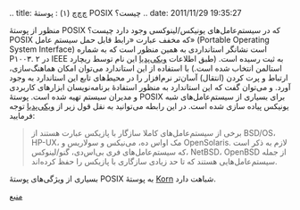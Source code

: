 .. title: چ‌چ‌چ (۱) ‌: پوستهٔ POSIX چیست؟ .. date: 2011/11/29 19:35:27

منظور از پوستهٔ POSIX که در سیستم‌عامل‌های یونیکس‌/‌لینوکسی وجود دارد
چیست؟ POSIX که مخفف عبارت «‌رابط قابل حمل سیستم عامل‌» (Portable
Operating System Interface) است نشانگر استانداردی به همین منظور است که
به شماره P۱۰۰۳. ۲ در IEEE به ثبت رسیده است‌. (‌طبق اطلاعات
[ویکی‌پدیا](https://fa.wikipedia.org/wiki/%D9%BE%D8%A7%D8%B2%DB%8C%DA%A9%D8%B3 "پازیکس در ویکی‌پدیا فارسی")
این نام توسط ریچارد استالمن انتخاب شده است‌.) با استفاده از این
استاندارد می‌توان امکان هماهنگ‌سازی‌، ارتباط و پرت کردن (‌انتقال‌)
آسان‌تر نرم‌افزار را در محیط‌های تابع این استاندارد به وجود آورد‌. و
می‌توان گفت که این استاندارد به منظور استفادهٔ برنامه‌نویسان ابزار‌های
کاربردی و مدیران سیستم تهیه شده است‌. پوستهٔ POSIX برای بسیاری از
سیستم‌عامل‌های شبه یونیکس پیاده سازی شده است‌. در این رابطه می‌توانید به
نقل قول زیر از
[ویکی‌پدیا](https://fa.wikipedia.org/wiki/%D9%BE%D8%A7%D8%B2%DB%8C%DA%A9%D8%B3 "پازیکس در ویکی‌پدیا فارسی")
توجه فرمایید‌:

> برخی از سیستم‌عامل‌های کاملا سازگار با پازیکس عبارت هستند از BSD/OS،
> HP-UX، مک اواس ده، می‌نیکس و سولاریس و OpenSolaris. لازم به ذکر است که
> سیستم‌عامل‌های فری بی‌اس‌دی، گنو/لینوکس، NetBSD، OpenBSD از جمله
> سیستم‌عامل‌هایی هستند که تا حد زیادی سازگاری با پازیکس را حفظ
> کرده‌اند.

بسیاری از ویژگی‌های پوستهٔ POSIX به پوستهٔ
[Korn](http://shahinism.com/blog/1390/09/08/%da%86%e2%80%8c%da%86%e2%80%8c%da%86-%db%b2%e2%80%8c-%d9%be%d9%88%d8%b3%d8%aa%d9%87%e2%80%8c%db%8c-korn-%d8%af%d8%b1-%db%8c%d9%88%d9%86%db%8c%da%a9%d8%b3%e2%80%8c%e2%80%8c%d9%84%db%8c%d9%86%d9%88/ "چ‌چ‌چ (۲) ‌: پوستهٔ Korn در یونیکس‌/‌لینوکس چیست‌؟")
شباهت دارد‌.

[منبع](http://www.cyberciti.biz/faq/what-is-posix-shell/ " What is POSIX shell on Cyberciti.biz")
